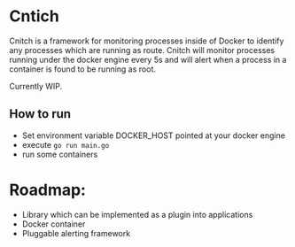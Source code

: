 # Cntich
Cnitch is a framework for monitoring processes inside of Docker to identify any processes which are running as route. Cnitch will monitor processes running under the docker engine every 5s and will alert when a process in a container is found to be running as root.


Currently WIP.

## How to run
* Set environment variable DOCKER_HOST pointed at your docker engine
* execute `go run main.go`
* run some containers

# Roadmap:
* Library which can be implemented as a plugin into applications
* Docker container
* Pluggable alerting framework
